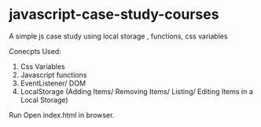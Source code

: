 # javascript-case-study-courses
A simple js case study using local storage , functions, css variables 

Conecpts Used:
1) Css Variables 
2) Javascript functions
3) EventListener/ DOM
5) LocalStorage (Adding Items/ Removing Items/ Listing/ Editing Items in a Local Storage)

Run
Open index.html in browser.
